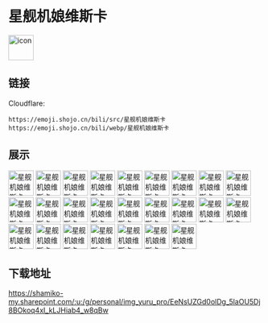 # 星舰机娘维斯卡
<img src="https://emoji.shojo.cn/bili/src/星舰机娘维斯卡/icon.png" width="50" height="50" alt="icon">

## 链接
Cloudflare:
```
https://emoji.shojo.cn/bili/src/星舰机娘维斯卡
https://emoji.shojo.cn/bili/webp/星舰机娘维斯卡
```
## 展示
<img src="https://emoji.shojo.cn/bili/src/星舰机娘维斯卡/星舰机娘维斯卡-好耶.png" width="50" height="50" alt="星舰机娘维斯卡-好耶">
<img src="https://emoji.shojo.cn/bili/src/星舰机娘维斯卡/星舰机娘维斯卡-开心.png" width="50" height="50" alt="星舰机娘维斯卡-开心">
<img src="https://emoji.shojo.cn/bili/src/星舰机娘维斯卡/星舰机娘维斯卡-比心.png" width="50" height="50" alt="星舰机娘维斯卡-比心">
<img src="https://emoji.shojo.cn/bili/src/星舰机娘维斯卡/星舰机娘维斯卡-硬气.png" width="50" height="50" alt="星舰机娘维斯卡-硬气">
<img src="https://emoji.shojo.cn/bili/src/星舰机娘维斯卡/星舰机娘维斯卡-疑惑.png" width="50" height="50" alt="星舰机娘维斯卡-疑惑">
<img src="https://emoji.shojo.cn/bili/src/星舰机娘维斯卡/星舰机娘维斯卡-摸鱼.png" width="50" height="50" alt="星舰机娘维斯卡-摸鱼">
<img src="https://emoji.shojo.cn/bili/src/星舰机娘维斯卡/星舰机娘维斯卡-debu维.png" width="50" height="50" alt="星舰机娘维斯卡-debu维">
<img src="https://emoji.shojo.cn/bili/src/星舰机娘维斯卡/星舰机娘维斯卡-宕机.png" width="50" height="50" alt="星舰机娘维斯卡-宕机">
<img src="https://emoji.shojo.cn/bili/src/星舰机娘维斯卡/星舰机娘维斯卡-屑.png" width="50" height="50" alt="星舰机娘维斯卡-屑">
<img src="https://emoji.shojo.cn/bili/src/星舰机娘维斯卡/星舰机娘维斯卡-生气.png" width="50" height="50" alt="星舰机娘维斯卡-生气">
<img src="https://emoji.shojo.cn/bili/src/星舰机娘维斯卡/星舰机娘维斯卡-阿这.png" width="50" height="50" alt="星舰机娘维斯卡-阿这">
<img src="https://emoji.shojo.cn/bili/src/星舰机娘维斯卡/星舰机娘维斯卡-打击.png" width="50" height="50" alt="星舰机娘维斯卡-打击">
<img src="https://emoji.shojo.cn/bili/src/星舰机娘维斯卡/星舰机娘维斯卡-哈哈哈.png" width="50" height="50" alt="星舰机娘维斯卡-哈哈哈">
<img src="https://emoji.shojo.cn/bili/src/星舰机娘维斯卡/星舰机娘维斯卡-愤怒.png" width="50" height="50" alt="星舰机娘维斯卡-愤怒">
<img src="https://emoji.shojo.cn/bili/src/星舰机娘维斯卡/星舰机娘维斯卡-甩卖.png" width="50" height="50" alt="星舰机娘维斯卡-甩卖">
<img src="https://emoji.shojo.cn/bili/src/星舰机娘维斯卡/星舰机娘维斯卡-倒地.png" width="50" height="50" alt="星舰机娘维斯卡-倒地">
<img src="https://emoji.shojo.cn/bili/src/星舰机娘维斯卡/星舰机娘维斯卡-不行.png" width="50" height="50" alt="星舰机娘维斯卡-不行">
<img src="https://emoji.shojo.cn/bili/src/星舰机娘维斯卡/星舰机娘维斯卡-弹射.png" width="50" height="50" alt="星舰机娘维斯卡-弹射">
<img src="https://emoji.shojo.cn/bili/src/星舰机娘维斯卡/星舰机娘维斯卡-维修舰.png" width="50" height="50" alt="星舰机娘维斯卡-维修舰">
<img src="https://emoji.shojo.cn/bili/src/星舰机娘维斯卡/星舰机娘维斯卡-偷懒.png" width="50" height="50" alt="星舰机娘维斯卡-偷懒">
<img src="https://emoji.shojo.cn/bili/src/星舰机娘维斯卡/星舰机娘维斯卡-吃饱.png" width="50" height="50" alt="星舰机娘维斯卡-吃饱">
<img src="https://emoji.shojo.cn/bili/src/星舰机娘维斯卡/星舰机娘维斯卡-欧拉欧拉.png" width="50" height="50" alt="星舰机娘维斯卡-欧拉欧拉">
<img src="https://emoji.shojo.cn/bili/src/星舰机娘维斯卡/星舰机娘维斯卡-惊吓.png" width="50" height="50" alt="星舰机娘维斯卡-惊吓">
<img src="https://emoji.shojo.cn/bili/src/星舰机娘维斯卡/星舰机娘维斯卡-掀.png" width="50" height="50" alt="星舰机娘维斯卡-掀">
<img src="https://emoji.shojo.cn/bili/src/星舰机娘维斯卡/星舰机娘维斯卡-撒娇.png" width="50" height="50" alt="星舰机娘维斯卡-撒娇">

## 下载地址

https://shamiko-my.sharepoint.com/:u:/g/personal/img_yuru_pro/EeNsUZGd0olDg_5laOU5Dj8BOkoq4xI_kLJHiab4_w8qBw
